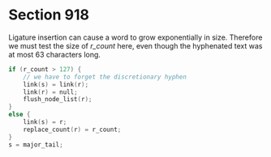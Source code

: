 # Section 918

Ligature insertion can cause a word to grow exponentially in size.
Therefore we must test the size of *r_count* here, even though the hyphenated text was at most 63 characters long.

```c << Move pointer |s| to the end of the current list, and set |replace_count(r)| appropriately >>=
if (r_count > 127) {
    // we have to forget the discretionary hyphen
    link(s) = link(r);
    link(r) = null;
    flush_node_list(r);
}
else {
    link(s) = r;
    replace_count(r) = r_count;
}
s = major_tail;
```
